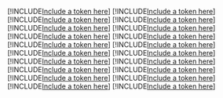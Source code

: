 [!INCLUDE[Include a token here](refs1524477135197/r1.md)]
[!INCLUDE[Include a token here](refs1524477135197/r2.md)]
[!INCLUDE[Include a token here](refs1524477135197/r3.md)]
[!INCLUDE[Include a token here](refs1524477135197/r4.md)]
[!INCLUDE[Include a token here](refs1524477135197/r5.md)]
[!INCLUDE[Include a token here](refs1524477135197/r6.md)]
[!INCLUDE[Include a token here](refs1524477135197/r7.md)]
[!INCLUDE[Include a token here](refs1524477135197/r8.md)]
[!INCLUDE[Include a token here](refs1524477135197/r9.md)]
[!INCLUDE[Include a token here](refs1524477135197/r10.md)]
[!INCLUDE[Include a token here](refs1524477135197/r11.md)]
[!INCLUDE[Include a token here](refs1524477135197/r12.md)]
[!INCLUDE[Include a token here](refs1524477135197/r13.md)]
[!INCLUDE[Include a token here](refs1524477135197/r14.md)]
[!INCLUDE[Include a token here](refs1524477135197/r15.md)]
[!INCLUDE[Include a token here](refs1524477135197/r16.md)]
[!INCLUDE[Include a token here](refs1524477135197/r17.md)]
[!INCLUDE[Include a token here](refs1524477135197/r18.md)]
[!INCLUDE[Include a token here](refs1524477135197/r19.md)]
[!INCLUDE[Include a token here](refs1524477135197/r20.md)]
